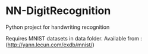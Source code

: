# NN-DigitRecognition
Python project for handwriting recognition


Requires MNIST datasets in data folder.
Available from : (http://yann.lecun.com/exdb/mnist/)
